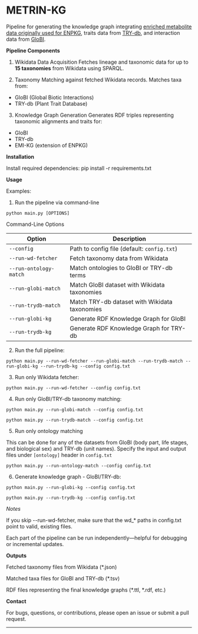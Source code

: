 # METRIN-KG
Pipeline for generating the knowledge graph integrating [enriched metabolite data originally used for ENPKG](https://zenodo.org/records/10827917), traits data from [TRY-db](https://www.try-db.org/TryWeb/Home.php), and interaction data from [GloBI](https://www.globalbioticinteractions.org/).

**Pipeline Components**

1. Wikidata Data Acquisition
Fetches lineage and taxonomic data for up to **15 taxonomies** from Wikidata using SPARQL.

2. Taxonomy Matching against fetched Wikidata records.
Matches taxa from:
- GloBI (Global Biotic Interactions)
- TRY-db (Plant Trait Database)

3. Knowledge Graph Generation
Generates RDF triples representing taxonomic alignments and traits for:
- GloBI
- TRY-db
- EMI-KG (extension of ENPKG)


**Installation**

Install required dependencies:
pip install -r requirements.txt


**Usage**

Examples:

1. Run the pipeline via command-line

`python main.py [OPTIONS]`

Command-Line Options

| Option              | Description                                             |
|---------------------|---------------------------------------------------------|
| `--config`          | Path to config file (default: `config.txt`)             |
| `--run-wd-fetcher`  | Fetch taxonomy data from Wikidata                       |
| `--run-ontology-match` | Match ontologies to GloBI or TRY-db terms            |
| `--run-globi-match` | Match GloBI dataset with Wikidata taxonomies            |
| `--run-trydb-match` | Match TRY-db dataset with Wikidata taxonomies           |
| `--run-globi-kg`    | Generate RDF Knowledge Graph for GloBI                  |
| `--run-trydb-kg`    | Generate RDF Knowledge Graph for TRY-db                 |


2. Run the full pipeline:

`python main.py --run-wd-fetcher --run-globi-match --run-trydb-match --run-globi-kg --run-trydb-kg --config config.txt`


3. Run only Wikidata fetcher:

`python main.py --run-wd-fetcher --config config.txt`

4. Run only GloBI/TRY-db taxonomy matching:

`python main.py --run-globi-match --config config.txt`

`python main.py --run-trydb-match --config config.txt`


5. Run only ontology matching

This can be done for any of the datasets from GloBI (body part, life stages, and biological sex) and TRY-db (unit names). Specify the input and output files under `[ontology]` header in `config.txt`

`python main.py --run-ontology-match --config config.txt`




6. Generate knowledge graph - GloBI/TRY-db:

`python main.py --run-globi-kg --config config.txt`

`python main.py --run-trydb-kg --config config.txt`


_Notes_

If you skip --run-wd-fetcher, make sure that the wd_* paths in config.txt point to valid, existing files.

Each part of the pipeline can be run independently—helpful for debugging or incremental updates.





**Outputs**

Fetched taxonomy files from Wikidata (*.json)

Matched taxa files for GloBI and TRY-db (*.tsv)

RDF files representing the final knowledge graphs (*.ttl, *.rdf, etc.)





**Contact**

For bugs, questions, or contributions, please open an issue or submit a pull request.

---

